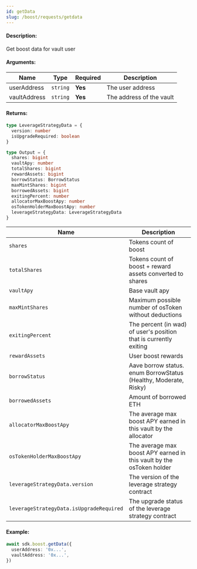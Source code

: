 ```yaml
---
id: getData
slug: /boost/requests/getdata
---
```


#### Description:

Get boost data for vault user

#### Arguments:

| Name         | Type     | Required | Description              |
|--------------|----------|----------|--------------------------|
| userAddress  | `string` | **Yes**  | The user address         | 
| vaultAddress | `string` | **Yes**  | The address of the vault | 

#### Returns:

```ts
type LeverageStrategyData = {
  version: number
  isUpgradeRequired: boolean
}

type Output = {
  shares: bigint
  vaultApy: number
  totalShares: bigint
  rewardAssets: bigint
  borrowStatus: BorrowStatus
  maxMintShares: bigint
  borrowedAssets: bigint
  exitingPercent: number
  allocatorMaxBoostApy: number
  osTokenHolderMaxBoostApy: number
  leverageStrategyData: LeverageStrategyData
}
```

| Name                                     | Description                                                          |
|------------------------------------------|----------------------------------------------------------------------|
| `shares`                                 | Tokens count of boost                                                |
| `totalShares`                            | Tokens count of boost + reward assets converted to shares            |
| `vaultApy`                               | Base vault apy                                                       |
| `maxMintShares`                          | Maximum possible number of osToken without deductions                |
| `exitingPercent`                         | The percent (in wad) of user's position that is currently exiting    |
| `rewardAssets`                           | User boost rewards                                                   |
| `borrowStatus`                           | Aave borrow status. enum BorrowStatus (Healthy, Moderate, Risky)     |
| `borrowedAssets`                         | Amount of borrowed ETH                                               |
| `allocatorMaxBoostApy`                   | The average max boost APY earned in this vault by the allocator      |
| `osTokenHolderMaxBoostApy`               | The average max boost APY earned in this vault by the osToken holder |
| `leverageStrategyData.version`           | The version of the leverage strategy contract                        |
| `leverageStrategyData.isUpgradeRequired` | The upgrade status of the leverage strategy contract                 |

#### Example:

```ts
await sdk.boost.getData({
  userAddress: '0x...',
  vaultAddress: '0x...',
})
```
